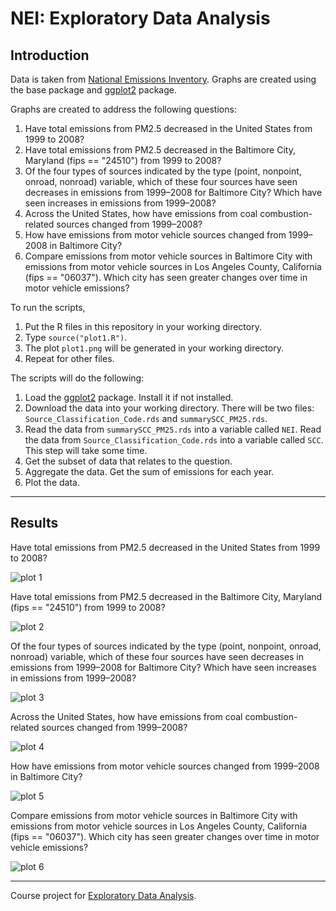 # NEI: Exploratory Data Analysis

## Introduction

Data is taken from [National Emissions Inventory](https://www.epa.gov/air-emissions-inventories). Graphs are created using the base package and [ggplot2](http://ggplot2.org/) package.

Graphs are created to address the following questions:

1. Have total emissions from PM2.5 decreased in the United States from 1999 to 2008?
2. Have total emissions from PM2.5 decreased in the Baltimore City, Maryland (fips == "24510") from 1999 to 2008?
3. Of the four types of sources indicated by the type (point, nonpoint, onroad, nonroad) variable, which of these four sources have seen decreases in emissions from 1999–2008 for Baltimore City? Which have seen increases in emissions from 1999–2008?
4. Across the United States, how have emissions from coal combustion-related sources changed from 1999–2008?
5. How have emissions from motor vehicle sources changed from 1999–2008 in Baltimore City?
6. Compare emissions from motor vehicle sources in Baltimore City with emissions from motor vehicle sources in Los Angeles County, California (fips == "06037"). Which city has seen greater changes over time in motor vehicle emissions?

To run the scripts,

1. Put the R files in this repository in your working directory.
2. Type `source("plot1.R")`.
3. The plot `plot1.png` will be generated in your working directory.
4. Repeat for other files.

The scripts will do the following:

1. Load the [ggplot2](http://ggplot2.org/) package. Install it if not installed.
2. Download the data into your working directory. There will be two files: `Source_Classification_Code.rds` and `summarySCC_PM25.rds`.
3. Read the data from `summarySCC_PM25.rds` into a variable called `NEI`. Read the data from `Source_Classification_Code.rds` into a variable called `SCC`. This step will take some time.
4. Get the subset of data that relates to the question.
5. Aggregate the data. Get the sum of emissions for each year.
6. Plot the data.

----------

## Results

Have total emissions from PM2.5 decreased in the United States from 1999 to 2008?

![plot 1](plot1.png)

Have total emissions from PM2.5 decreased in the Baltimore City, Maryland (fips == "24510") from 1999 to 2008?

![plot 2](plot2.png)

Of the four types of sources indicated by the type (point, nonpoint, onroad, nonroad) variable, which of these four sources have seen decreases in emissions from 1999–2008 for Baltimore City? Which have seen increases in emissions from 1999–2008?

![plot 3](plot3.png)

Across the United States, how have emissions from coal combustion-related sources changed from 1999–2008?

![plot 4](plot4.png)

How have emissions from motor vehicle sources changed from 1999–2008 in Baltimore City?

![plot 5](plot5.png)

Compare emissions from motor vehicle sources in Baltimore City with emissions from motor vehicle sources in Los Angeles County, California (fips == "06037"). Which city has seen greater changes over time in motor vehicle emissions?

![plot 6](plot6.png)

----------

Course project for [Exploratory Data Analysis](https://www.coursera.org/learn/exploratory-data-analysis/).

